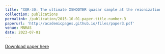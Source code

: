 ```yaml
---
title: "XQR-30: The ultimate XSHOOTER quasar sample at the reionization epoch"
collection: publications
permalink: /publication/2015-10-01-paper-title-number-3
paperurl: 'http://academicpages.github.io/files/paper3.pdf'
venue: MNRAS
date: 2023-07-01
---
```


[Download paper here](http://academicpages.github.io/files/paper3.pdf)

